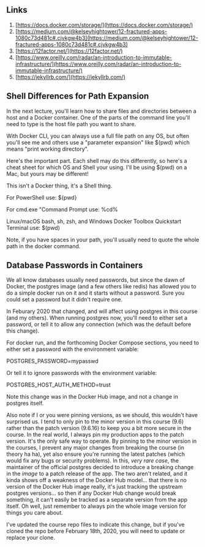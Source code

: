 ## Links
1. [https://docs.docker.com/storage/](https://docs.docker.com/storage/)
2. [https://medium.com/@kelseyhightower/12-fractured-apps-1080c73d481c#.cjvkgw4b3](https://medium.com/@kelseyhightower/12-fractured-apps-1080c73d481c#.cjvkgw4b3)
3. [https://12factor.net/](https://12factor.net/)
4. [https://www.oreilly.com/radar/an-introduction-to-immutable-infrastructure/](https://www.oreilly.com/radar/an-introduction-to-immutable-infrastructure/)
5. [https://jekyllrb.com/](https://jekyllrb.com/)

## Shell Differences for Path Expansion
In the next lecture, you'll learn how to share files and directories between a host and a Docker container. One of the parts of the command line you'll need to type is the host file path you want to share.

With Docker CLI, you can always use a full file path on any OS, but often you'll see me and others use a "parameter expansion" like $(pwd) which means "print working directory".

Here's the important part. Each shell may do this differently, so here's a cheat sheet for which OS and Shell your using. I'll be using $(pwd) on a Mac, but yours may be different!

This isn't a Docker thing, it's a Shell thing.

For PowerShell use: ${pwd} 

For cmd.exe "Command Prompt use: %cd%

Linux/macOS bash, sh, zsh, and Windows Docker Toolbox Quickstart Terminal use: $(pwd) 

Note, if you have spaces in your path, you'll usually need to quote the whole path in the docker command.

## Database Passwords in Containers
We all know databases usually need passwords, but since the dawn of Docker, the postgres image (and a few others like redis) has allowed you to do a simple docker run on it and it starts without a password. Sure you could set a password but it didn't require one.

In Feburary 2020 that changed, and will affect using postgres in this course (and my others). When running postgres now, you'll need to either set a password, or tell it to allow any connection (which was the default before this change).

For docker run, and the forthcoming Docker Compose sections, you need to either set a password with the environment variable:

POSTGRES_PASSWORD=mypasswd

Or tell it to ignore passwords with the environment variable:

POSTGRES_HOST_AUTH_METHOD=trust

Note this change was in the Docker Hub image, and not a change in postgres itself.

Also note if I or you were pinning versions, as we should, this wouldn't have surprised us. I tend to only pin to the minor version in this course (9.6) rather than the patch version (9.6.16) to keep you a bit more secure in the course. In the real world, I always pin my production apps to the patch version. It's the only safe way to operate. By pinning to the minor version in the courses, I prevent any major changes from breaking the course (in theory ha ha), yet also ensure you're running the latest patches (which would fix any bugs or security problems). In this, *very rare case*, the maintainer of the official postgres decided to introduce a breaking change in the *image* to a patch release of the app. The two aren't related, and it kinda shows off a weakness of the Docker Hub model... that there is no version of the Docker Hub image really, it's just tracking the upstream postgres versions... so then if any Docker Hub change would break something, it can't easily be tracked as a separate version from the app itself. Oh well, just remember to always pin the whole image version for things you care about.

I've updated the course repo files to indicate this change, but if you've cloned the repo before February 18th, 2020, you will need to update or replace your clone.